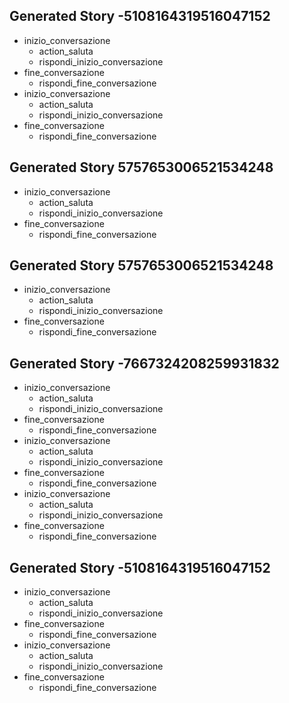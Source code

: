 ## Generated Story -5108164319516047152
* inizio_conversazione
    - action_saluta
    - rispondi_inizio_conversazione
* fine_conversazione
    - rispondi_fine_conversazione
* inizio_conversazione
    - action_saluta
    - rispondi_inizio_conversazione
* fine_conversazione
    - rispondi_fine_conversazione

## Generated Story 5757653006521534248
* inizio_conversazione
    - action_saluta
    - rispondi_inizio_conversazione
* fine_conversazione
    - rispondi_fine_conversazione

## Generated Story 5757653006521534248
* inizio_conversazione
    - action_saluta
    - rispondi_inizio_conversazione
* fine_conversazione
    - rispondi_fine_conversazione

## Generated Story -7667324208259931832
* inizio_conversazione
    - action_saluta
    - rispondi_inizio_conversazione
* fine_conversazione
    - rispondi_fine_conversazione
* inizio_conversazione
    - action_saluta
    - rispondi_inizio_conversazione
* fine_conversazione
    - rispondi_fine_conversazione
* inizio_conversazione
    - action_saluta
    - rispondi_inizio_conversazione
* fine_conversazione
    - rispondi_fine_conversazione

## Generated Story -5108164319516047152
* inizio_conversazione
    - action_saluta
    - rispondi_inizio_conversazione
* fine_conversazione
    - rispondi_fine_conversazione
* inizio_conversazione
    - action_saluta
    - rispondi_inizio_conversazione
* fine_conversazione
    - rispondi_fine_conversazione

